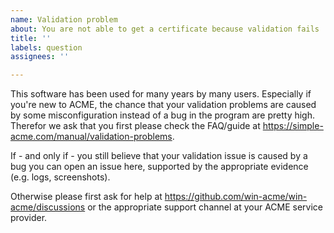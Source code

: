 ```yaml
---
name: Validation problem
about: You are not able to get a certificate because validation fails
title: ''
labels: question
assignees: ''

---
```


This software has been used for many years by many users. Especially if you're new to ACME, 
the chance that your validation problems are caused by some misconfiguration instead of a bug 
in the program are pretty high. Therefor we ask that you first please check the 
FAQ/guide at https://simple-acme.com/manual/validation-problems.

If - and only if - you still believe that your validation issue is caused by a bug you can open 
an issue here, supported by the appropriate evidence (e.g. logs, screenshots). 

Otherwise please first ask for help at https://github.com/win-acme/win-acme/discussions or 
the appropriate support channel at your ACME service provider.
